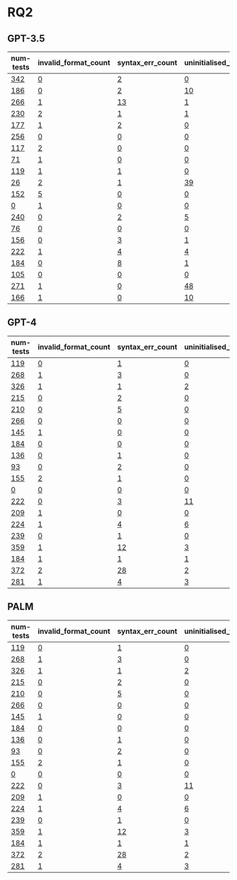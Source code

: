 # RQ2

## GPT-3.5

| num-tests                                                                                                            | invalid_format_count                                                                                                         | syntax_err_count                                                                                                            | uninitialised_vars_count                                                                                                          | invalid_test_count                                                                                                      |
|----------------------------------------------------------------------------------------------------------------------|------------------------------------------------------------------------------------------------------------------------------|-----------------------------------------------------------------------------------------------------------------------------|-----------------------------------------------------------------------------------------------------------------------------------|-------------------------------------------------------------------------------------------------------------------------|
| [342](https://github.com/PyCraftTool/PyCraft/blob/main/data/paper/RQ2/gpt-3.5-turbo/dict-setdefault/good-tests.json) | [0](https://github.com/PyCraftTool/PyCraft/blob/main/data/paper/RQ2/gpt-3.5-turbo/dict-setdefault/invalid-format-tests.json) | [2](https://github.com/PyCraftTool/PyCraft/blob/main/data/paper/RQ2/gpt-3.5-turbo/dict-setdefault/syntax-error-tests.json)  | [0](https://github.com/PyCraftTool/PyCraft/blob/main/data/paper/RQ2/gpt-3.5-turbo/dict-setdefault/uninitialised-vars-tests.json)  | [54](https://github.com/PyCraftTool/PyCraft/blob/main/data/paper/RQ2/gpt-3.5-turbo/dict-setdefault/invalid-tests.json)  |
| [186](https://github.com/PyCraftTool/PyCraft/blob/main/data/paper/RQ2/gpt-3.5-turbo/dict-setdefault/good-tests.json) | [0](https://github.com/PyCraftTool/PyCraft/blob/main/data/paper/RQ2/gpt-3.5-turbo/dict-setdefault/invalid-format-tests.json) | [2](https://github.com/PyCraftTool/PyCraft/blob/main/data/paper/RQ2/gpt-3.5-turbo/dict-setdefault/syntax-error-tests.json)  | [10](https://github.com/PyCraftTool/PyCraft/blob/main/data/paper/RQ2/gpt-3.5-turbo/dict-setdefault/uninitialised-vars-tests.json) | [41](https://github.com/PyCraftTool/PyCraft/blob/main/data/paper/RQ2/gpt-3.5-turbo/dict-setdefault/invalid-tests.json)  |
| [266](https://github.com/PyCraftTool/PyCraft/blob/main/data/paper/RQ2/gpt-3.5-turbo/dict-setdefault/good-tests.json) | [1](https://github.com/PyCraftTool/PyCraft/blob/main/data/paper/RQ2/gpt-3.5-turbo/dict-setdefault/invalid-format-tests.json) | [13](https://github.com/PyCraftTool/PyCraft/blob/main/data/paper/RQ2/gpt-3.5-turbo/dict-setdefault/syntax-error-tests.json) | [1](https://github.com/PyCraftTool/PyCraft/blob/main/data/paper/RQ2/gpt-3.5-turbo/dict-setdefault/uninitialised-vars-tests.json)  | [160](https://github.com/PyCraftTool/PyCraft/blob/main/data/paper/RQ2/gpt-3.5-turbo/dict-setdefault/invalid-tests.json) |
| [230](https://github.com/PyCraftTool/PyCraft/blob/main/data/paper/RQ2/gpt-3.5-turbo/dict-setdefault/good-tests.json) | [2](https://github.com/PyCraftTool/PyCraft/blob/main/data/paper/RQ2/gpt-3.5-turbo/dict-setdefault/invalid-format-tests.json) | [1](https://github.com/PyCraftTool/PyCraft/blob/main/data/paper/RQ2/gpt-3.5-turbo/dict-setdefault/syntax-error-tests.json)  | [1](https://github.com/PyCraftTool/PyCraft/blob/main/data/paper/RQ2/gpt-3.5-turbo/dict-setdefault/uninitialised-vars-tests.json)  | [25](https://github.com/PyCraftTool/PyCraft/blob/main/data/paper/RQ2/gpt-3.5-turbo/dict-setdefault/invalid-tests.json)  |
| [177](https://github.com/PyCraftTool/PyCraft/blob/main/data/paper/RQ2/gpt-3.5-turbo/dict-setdefault/good-tests.json) | [1](https://github.com/PyCraftTool/PyCraft/blob/main/data/paper/RQ2/gpt-3.5-turbo/dict-setdefault/invalid-format-tests.json) | [2](https://github.com/PyCraftTool/PyCraft/blob/main/data/paper/RQ2/gpt-3.5-turbo/dict-setdefault/syntax-error-tests.json)  | [0](https://github.com/PyCraftTool/PyCraft/blob/main/data/paper/RQ2/gpt-3.5-turbo/dict-setdefault/uninitialised-vars-tests.json)  | [119](https://github.com/PyCraftTool/PyCraft/blob/main/data/paper/RQ2/gpt-3.5-turbo/dict-setdefault/invalid-tests.json) |
| [256](https://github.com/PyCraftTool/PyCraft/blob/main/data/paper/RQ2/gpt-3.5-turbo/dict-setdefault/good-tests.json) | [0](https://github.com/PyCraftTool/PyCraft/blob/main/data/paper/RQ2/gpt-3.5-turbo/dict-setdefault/invalid-format-tests.json) | [0](https://github.com/PyCraftTool/PyCraft/blob/main/data/paper/RQ2/gpt-3.5-turbo/dict-setdefault/syntax-error-tests.json)  | [0](https://github.com/PyCraftTool/PyCraft/blob/main/data/paper/RQ2/gpt-3.5-turbo/dict-setdefault/uninitialised-vars-tests.json)  | [12](https://github.com/PyCraftTool/PyCraft/blob/main/data/paper/RQ2/gpt-3.5-turbo/dict-setdefault/invalid-tests.json)  |
| [117](https://github.com/PyCraftTool/PyCraft/blob/main/data/paper/RQ2/gpt-3.5-turbo/dict-setdefault/good-tests.json) | [2](https://github.com/PyCraftTool/PyCraft/blob/main/data/paper/RQ2/gpt-3.5-turbo/dict-setdefault/invalid-format-tests.json) | [0](https://github.com/PyCraftTool/PyCraft/blob/main/data/paper/RQ2/gpt-3.5-turbo/dict-setdefault/syntax-error-tests.json)  | [0](https://github.com/PyCraftTool/PyCraft/blob/main/data/paper/RQ2/gpt-3.5-turbo/dict-setdefault/uninitialised-vars-tests.json)  | [104](https://github.com/PyCraftTool/PyCraft/blob/main/data/paper/RQ2/gpt-3.5-turbo/dict-setdefault/invalid-tests.json) |
| [71](https://github.com/PyCraftTool/PyCraft/blob/main/data/paper/RQ2/gpt-3.5-turbo/dict-setdefault/good-tests.json)  | [1](https://github.com/PyCraftTool/PyCraft/blob/main/data/paper/RQ2/gpt-3.5-turbo/dict-setdefault/invalid-format-tests.json) | [0](https://github.com/PyCraftTool/PyCraft/blob/main/data/paper/RQ2/gpt-3.5-turbo/dict-setdefault/syntax-error-tests.json)  | [0](https://github.com/PyCraftTool/PyCraft/blob/main/data/paper/RQ2/gpt-3.5-turbo/dict-setdefault/uninitialised-vars-tests.json)  | [88](https://github.com/PyCraftTool/PyCraft/blob/main/data/paper/RQ2/gpt-3.5-turbo/dict-setdefault/invalid-tests.json)  |
| [119](https://github.com/PyCraftTool/PyCraft/blob/main/data/paper/RQ2/gpt-3.5-turbo/dict-setdefault/good-tests.json) | [1](https://github.com/PyCraftTool/PyCraft/blob/main/data/paper/RQ2/gpt-3.5-turbo/dict-setdefault/invalid-format-tests.json) | [1](https://github.com/PyCraftTool/PyCraft/blob/main/data/paper/RQ2/gpt-3.5-turbo/dict-setdefault/syntax-error-tests.json)  | [0](https://github.com/PyCraftTool/PyCraft/blob/main/data/paper/RQ2/gpt-3.5-turbo/dict-setdefault/uninitialised-vars-tests.json)  | [39](https://github.com/PyCraftTool/PyCraft/blob/main/data/paper/RQ2/gpt-3.5-turbo/dict-setdefault/invalid-tests.json)  |
| [26](https://github.com/PyCraftTool/PyCraft/blob/main/data/paper/RQ2/gpt-3.5-turbo/dict-setdefault/good-tests.json)  | [2](https://github.com/PyCraftTool/PyCraft/blob/main/data/paper/RQ2/gpt-3.5-turbo/dict-setdefault/invalid-format-tests.json) | [1](https://github.com/PyCraftTool/PyCraft/blob/main/data/paper/RQ2/gpt-3.5-turbo/dict-setdefault/syntax-error-tests.json)  | [39](https://github.com/PyCraftTool/PyCraft/blob/main/data/paper/RQ2/gpt-3.5-turbo/dict-setdefault/uninitialised-vars-tests.json) | [102](https://github.com/PyCraftTool/PyCraft/blob/main/data/paper/RQ2/gpt-3.5-turbo/dict-setdefault/invalid-tests.json) |
| [152](https://github.com/PyCraftTool/PyCraft/blob/main/data/paper/RQ2/gpt-3.5-turbo/dict-setdefault/good-tests.json) | [5](https://github.com/PyCraftTool/PyCraft/blob/main/data/paper/RQ2/gpt-3.5-turbo/dict-setdefault/invalid-format-tests.json) | [0](https://github.com/PyCraftTool/PyCraft/blob/main/data/paper/RQ2/gpt-3.5-turbo/dict-setdefault/syntax-error-tests.json)  | [0](https://github.com/PyCraftTool/PyCraft/blob/main/data/paper/RQ2/gpt-3.5-turbo/dict-setdefault/uninitialised-vars-tests.json)  | [40](https://github.com/PyCraftTool/PyCraft/blob/main/data/paper/RQ2/gpt-3.5-turbo/dict-setdefault/invalid-tests.json)  |
| [0](https://github.com/PyCraftTool/PyCraft/blob/main/data/paper/RQ2/gpt-3.5-turbo/dict-setdefault/good-tests.json)   | [1](https://github.com/PyCraftTool/PyCraft/blob/main/data/paper/RQ2/gpt-3.5-turbo/dict-setdefault/invalid-format-tests.json) | [0](https://github.com/PyCraftTool/PyCraft/blob/main/data/paper/RQ2/gpt-3.5-turbo/dict-setdefault/syntax-error-tests.json)  | [0](https://github.com/PyCraftTool/PyCraft/blob/main/data/paper/RQ2/gpt-3.5-turbo/dict-setdefault/uninitialised-vars-tests.json)  | [146](https://github.com/PyCraftTool/PyCraft/blob/main/data/paper/RQ2/gpt-3.5-turbo/dict-setdefault/invalid-tests.json) |
| [240](https://github.com/PyCraftTool/PyCraft/blob/main/data/paper/RQ2/gpt-3.5-turbo/dict-setdefault/good-tests.json) | [0](https://github.com/PyCraftTool/PyCraft/blob/main/data/paper/RQ2/gpt-3.5-turbo/dict-setdefault/invalid-format-tests.json) | [2](https://github.com/PyCraftTool/PyCraft/blob/main/data/paper/RQ2/gpt-3.5-turbo/dict-setdefault/syntax-error-tests.json)  | [5](https://github.com/PyCraftTool/PyCraft/blob/main/data/paper/RQ2/gpt-3.5-turbo/dict-setdefault/uninitialised-vars-tests.json)  | [26](https://github.com/PyCraftTool/PyCraft/blob/main/data/paper/RQ2/gpt-3.5-turbo/dict-setdefault/invalid-tests.json)  |
| [76](https://github.com/PyCraftTool/PyCraft/blob/main/data/paper/RQ2/gpt-3.5-turbo/dict-setdefault/good-tests.json)  | [0](https://github.com/PyCraftTool/PyCraft/blob/main/data/paper/RQ2/gpt-3.5-turbo/dict-setdefault/invalid-format-tests.json) | [0](https://github.com/PyCraftTool/PyCraft/blob/main/data/paper/RQ2/gpt-3.5-turbo/dict-setdefault/syntax-error-tests.json)  | [0](https://github.com/PyCraftTool/PyCraft/blob/main/data/paper/RQ2/gpt-3.5-turbo/dict-setdefault/uninitialised-vars-tests.json)  | [158](https://github.com/PyCraftTool/PyCraft/blob/main/data/paper/RQ2/gpt-3.5-turbo/dict-setdefault/invalid-tests.json) |
| [156](https://github.com/PyCraftTool/PyCraft/blob/main/data/paper/RQ2/gpt-3.5-turbo/dict-setdefault/good-tests.json) | [0](https://github.com/PyCraftTool/PyCraft/blob/main/data/paper/RQ2/gpt-3.5-turbo/dict-setdefault/invalid-format-tests.json) | [3](https://github.com/PyCraftTool/PyCraft/blob/main/data/paper/RQ2/gpt-3.5-turbo/dict-setdefault/syntax-error-tests.json)  | [1](https://github.com/PyCraftTool/PyCraft/blob/main/data/paper/RQ2/gpt-3.5-turbo/dict-setdefault/uninitialised-vars-tests.json)  | [71](https://github.com/PyCraftTool/PyCraft/blob/main/data/paper/RQ2/gpt-3.5-turbo/dict-setdefault/invalid-tests.json)  |
| [222](https://github.com/PyCraftTool/PyCraft/blob/main/data/paper/RQ2/gpt-3.5-turbo/dict-setdefault/good-tests.json) | [1](https://github.com/PyCraftTool/PyCraft/blob/main/data/paper/RQ2/gpt-3.5-turbo/dict-setdefault/invalid-format-tests.json) | [4](https://github.com/PyCraftTool/PyCraft/blob/main/data/paper/RQ2/gpt-3.5-turbo/dict-setdefault/syntax-error-tests.json)  | [4](https://github.com/PyCraftTool/PyCraft/blob/main/data/paper/RQ2/gpt-3.5-turbo/dict-setdefault/uninitialised-vars-tests.json)  | [71](https://github.com/PyCraftTool/PyCraft/blob/main/data/paper/RQ2/gpt-3.5-turbo/dict-setdefault/invalid-tests.json)  |
| [184](https://github.com/PyCraftTool/PyCraft/blob/main/data/paper/RQ2/gpt-3.5-turbo/dict-setdefault/good-tests.json) | [0](https://github.com/PyCraftTool/PyCraft/blob/main/data/paper/RQ2/gpt-3.5-turbo/dict-setdefault/invalid-format-tests.json) | [8](https://github.com/PyCraftTool/PyCraft/blob/main/data/paper/RQ2/gpt-3.5-turbo/dict-setdefault/syntax-error-tests.json)  | [1](https://github.com/PyCraftTool/PyCraft/blob/main/data/paper/RQ2/gpt-3.5-turbo/dict-setdefault/uninitialised-vars-tests.json)  | [222](https://github.com/PyCraftTool/PyCraft/blob/main/data/paper/RQ2/gpt-3.5-turbo/dict-setdefault/invalid-tests.json) |
| [105](https://github.com/PyCraftTool/PyCraft/blob/main/data/paper/RQ2/gpt-3.5-turbo/dict-setdefault/good-tests.json) | [0](https://github.com/PyCraftTool/PyCraft/blob/main/data/paper/RQ2/gpt-3.5-turbo/dict-setdefault/invalid-format-tests.json) | [0](https://github.com/PyCraftTool/PyCraft/blob/main/data/paper/RQ2/gpt-3.5-turbo/dict-setdefault/syntax-error-tests.json)  | [0](https://github.com/PyCraftTool/PyCraft/blob/main/data/paper/RQ2/gpt-3.5-turbo/dict-setdefault/uninitialised-vars-tests.json)  | [159](https://github.com/PyCraftTool/PyCraft/blob/main/data/paper/RQ2/gpt-3.5-turbo/dict-setdefault/invalid-tests.json) |
| [271](https://github.com/PyCraftTool/PyCraft/blob/main/data/paper/RQ2/gpt-3.5-turbo/dict-setdefault/good-tests.json) | [1](https://github.com/PyCraftTool/PyCraft/blob/main/data/paper/RQ2/gpt-3.5-turbo/dict-setdefault/invalid-format-tests.json) | [0](https://github.com/PyCraftTool/PyCraft/blob/main/data/paper/RQ2/gpt-3.5-turbo/dict-setdefault/syntax-error-tests.json)  | [48](https://github.com/PyCraftTool/PyCraft/blob/main/data/paper/RQ2/gpt-3.5-turbo/dict-setdefault/uninitialised-vars-tests.json) | [183](https://github.com/PyCraftTool/PyCraft/blob/main/data/paper/RQ2/gpt-3.5-turbo/dict-setdefault/invalid-tests.json) |
| [166](https://github.com/PyCraftTool/PyCraft/blob/main/data/paper/RQ2/gpt-3.5-turbo/dict-setdefault/good-tests.json) | [1](https://github.com/PyCraftTool/PyCraft/blob/main/data/paper/RQ2/gpt-3.5-turbo/dict-setdefault/invalid-format-tests.json) | [0](https://github.com/PyCraftTool/PyCraft/blob/main/data/paper/RQ2/gpt-3.5-turbo/dict-setdefault/syntax-error-tests.json)  | [10](https://github.com/PyCraftTool/PyCraft/blob/main/data/paper/RQ2/gpt-3.5-turbo/dict-setdefault/uninitialised-vars-tests.json) | [56](https://github.com/PyCraftTool/PyCraft/blob/main/data/paper/RQ2/gpt-3.5-turbo/dict-setdefault/invalid-tests.json)  |


## GPT-4

|num-tests                                                                                                                                                                                                                                                                                                                                              |invalid_format_count                                                                                                                                                                                                                                                                                                                |syntax_err_count                                                                                                                                                                                                                                                                                                                                  |uninitialised_vars_count                                                                                                                                                                                                                                                                                                                                        |invalid_test_count                                                                                                                                                                                                                                                                                                                                                 |
|-------------------------------------------------------------------------------------------------------------------------------------------------------------------------------------------------------------------------------------------------------------------------------------------------------------------------------------------------------|------------------------------------------------------------------------------------------------------------------------------------------------------------------------------------------------------------------------------------------------------------------------------------------------------------------------------------|--------------------------------------------------------------------------------------------------------------------------------------------------------------------------------------------------------------------------------------------------------------------------------------------------------------------------------------------------|----------------------------------------------------------------------------------------------------------------------------------------------------------------------------------------------------------------------------------------------------------------------------------------------------------------------------------------------------------------|-------------------------------------------------------------------------------------------------------------------------------------------------------------------------------------------------------------------------------------------------------------------------------------------------------------------------------------------------------------------|
|[119](https://github.com/PyCraftTool/PyCraft/blob/main/data/paper/RQ2/gpt-4/dict-setdefault/good-tests.json)                                                                                                                                                                                                                                           |[0](https://github.com/PyCraftTool/PyCraft/blob/main/data/paper/RQ2/gpt-4/dict-setdefault/invalid-format-tests.json)                                                                                                                                                                                                                |[1](https://github.com/PyCraftTool/PyCraft/blob/main/data/paper/RQ2/gpt-4/dict-setdefault/syntax-error-tests.json)                                                                                                                                                                                                                                |[0](https://github.com/PyCraftTool/PyCraft/blob/main/data/paper/RQ2/gpt-4/dict-setdefault/uninitialised-vars-tests.json)                                                                                                                                                                                                                                        |[18](https://github.com/PyCraftTool/PyCraft/blob/main/data/paper/RQ2/gpt-4/dict-setdefault/invalid-tests.json)                                                                                                                                                                                                                                                     |
|[268](https://github.com/PyCraftTool/PyCraft/blob/main/data/paper/RQ2/gpt-4/dict-setdefault/good-tests.json)                                                                                                                                                                                                                                           |[1](https://github.com/PyCraftTool/PyCraft/blob/main/data/paper/RQ2/gpt-4/dict-setdefault/invalid-format-tests.json)                                                                                                                                                                                                                |[3](https://github.com/PyCraftTool/PyCraft/blob/main/data/paper/RQ2/gpt-4/dict-setdefault/syntax-error-tests.json)                                                                                                                                                                                                                                |[0](https://github.com/PyCraftTool/PyCraft/blob/main/data/paper/RQ2/gpt-4/dict-setdefault/uninitialised-vars-tests.json)                                                                                                                                                                                                                                        |[21](https://github.com/PyCraftTool/PyCraft/blob/main/data/paper/RQ2/gpt-4/dict-setdefault/invalid-tests.json)                                                                                                                                                                                                                                                     |
|[326](https://github.com/PyCraftTool/PyCraft/blob/main/data/paper/RQ2/gpt-4/dict-setdefault/good-tests.json)                                                                                                                                                                                                                                           |[1](https://github.com/PyCraftTool/PyCraft/blob/main/data/paper/RQ2/gpt-4/dict-setdefault/invalid-format-tests.json)                                                                                                                                                                                                                |[1](https://github.com/PyCraftTool/PyCraft/blob/main/data/paper/RQ2/gpt-4/dict-setdefault/syntax-error-tests.json)                                                                                                                                                                                                                                |[2](https://github.com/PyCraftTool/PyCraft/blob/main/data/paper/RQ2/gpt-4/dict-setdefault/uninitialised-vars-tests.json)                                                                                                                                                                                                                                        |[3](https://github.com/PyCraftTool/PyCraft/blob/main/data/paper/RQ2/gpt-4/dict-setdefault/invalid-tests.json)                                                                                                                                                                                                                                                      |
|[215](https://github.com/PyCraftTool/PyCraft/blob/main/data/paper/RQ2/gpt-4/dict-setdefault/good-tests.json)                                                                                                                                                                                                                                           |[0](https://github.com/PyCraftTool/PyCraft/blob/main/data/paper/RQ2/gpt-4/dict-setdefault/invalid-format-tests.json)                                                                                                                                                                                                                |[2](https://github.com/PyCraftTool/PyCraft/blob/main/data/paper/RQ2/gpt-4/dict-setdefault/syntax-error-tests.json)                                                                                                                                                                                                                                |[0](https://github.com/PyCraftTool/PyCraft/blob/main/data/paper/RQ2/gpt-4/dict-setdefault/uninitialised-vars-tests.json)                                                                                                                                                                                                                                        |[21](https://github.com/PyCraftTool/PyCraft/blob/main/data/paper/RQ2/gpt-4/dict-setdefault/invalid-tests.json)                                                                                                                                                                                                                                                     |
|[210](https://github.com/PyCraftTool/PyCraft/blob/main/data/paper/RQ2/gpt-4/dict-setdefault/good-tests.json)                                                                                                                                                                                                                                           |[0](https://github.com/PyCraftTool/PyCraft/blob/main/data/paper/RQ2/gpt-4/dict-setdefault/invalid-format-tests.json)                                                                                                                                                                                                                |[5](https://github.com/PyCraftTool/PyCraft/blob/main/data/paper/RQ2/gpt-4/dict-setdefault/syntax-error-tests.json)                                                                                                                                                                                                                                |[0](https://github.com/PyCraftTool/PyCraft/blob/main/data/paper/RQ2/gpt-4/dict-setdefault/uninitialised-vars-tests.json)                                                                                                                                                                                                                                        |[67](https://github.com/PyCraftTool/PyCraft/blob/main/data/paper/RQ2/gpt-4/dict-setdefault/invalid-tests.json)                                                                                                                                                                                                                                                     |
|[266](https://github.com/PyCraftTool/PyCraft/blob/main/data/paper/RQ2/gpt-4/dict-setdefault/good-tests.json)                                                                                                                                                                                                                                           |[0](https://github.com/PyCraftTool/PyCraft/blob/main/data/paper/RQ2/gpt-4/dict-setdefault/invalid-format-tests.json)                                                                                                                                                                                                                |[0](https://github.com/PyCraftTool/PyCraft/blob/main/data/paper/RQ2/gpt-4/dict-setdefault/syntax-error-tests.json)                                                                                                                                                                                                                                |[0](https://github.com/PyCraftTool/PyCraft/blob/main/data/paper/RQ2/gpt-4/dict-setdefault/uninitialised-vars-tests.json)                                                                                                                                                                                                                                        |[27](https://github.com/PyCraftTool/PyCraft/blob/main/data/paper/RQ2/gpt-4/dict-setdefault/invalid-tests.json)                                                                                                                                                                                                                                                     |
|[145](https://github.com/PyCraftTool/PyCraft/blob/main/data/paper/RQ2/gpt-4/dict-setdefault/good-tests.json)                                                                                                                                                                                                                                           |[1](https://github.com/PyCraftTool/PyCraft/blob/main/data/paper/RQ2/gpt-4/dict-setdefault/invalid-format-tests.json)                                                                                                                                                                                                                |[0](https://github.com/PyCraftTool/PyCraft/blob/main/data/paper/RQ2/gpt-4/dict-setdefault/syntax-error-tests.json)                                                                                                                                                                                                                                |[0](https://github.com/PyCraftTool/PyCraft/blob/main/data/paper/RQ2/gpt-4/dict-setdefault/uninitialised-vars-tests.json)                                                                                                                                                                                                                                        |[21](https://github.com/PyCraftTool/PyCraft/blob/main/data/paper/RQ2/gpt-4/dict-setdefault/invalid-tests.json)                                                                                                                                                                                                                                                     |
|[184](https://github.com/PyCraftTool/PyCraft/blob/main/data/paper/RQ2/gpt-4/dict-setdefault/good-tests.json)                                                                                                                                                                                                                                           |[0](https://github.com/PyCraftTool/PyCraft/blob/main/data/paper/RQ2/gpt-4/dict-setdefault/invalid-format-tests.json)                                                                                                                                                                                                                |[0](https://github.com/PyCraftTool/PyCraft/blob/main/data/paper/RQ2/gpt-4/dict-setdefault/syntax-error-tests.json)                                                                                                                                                                                                                                |[0](https://github.com/PyCraftTool/PyCraft/blob/main/data/paper/RQ2/gpt-4/dict-setdefault/uninitialised-vars-tests.json)                                                                                                                                                                                                                                        |[86](https://github.com/PyCraftTool/PyCraft/blob/main/data/paper/RQ2/gpt-4/dict-setdefault/invalid-tests.json)                                                                                                                                                                                                                                                     |
|[136](https://github.com/PyCraftTool/PyCraft/blob/main/data/paper/RQ2/gpt-4/dict-setdefault/good-tests.json)                                                                                                                                                                                                                                           |[0](https://github.com/PyCraftTool/PyCraft/blob/main/data/paper/RQ2/gpt-4/dict-setdefault/invalid-format-tests.json)                                                                                                                                                                                                                |[1](https://github.com/PyCraftTool/PyCraft/blob/main/data/paper/RQ2/gpt-4/dict-setdefault/syntax-error-tests.json)                                                                                                                                                                                                                                |[0](https://github.com/PyCraftTool/PyCraft/blob/main/data/paper/RQ2/gpt-4/dict-setdefault/uninitialised-vars-tests.json)                                                                                                                                                                                                                                        |[44](https://github.com/PyCraftTool/PyCraft/blob/main/data/paper/RQ2/gpt-4/dict-setdefault/invalid-tests.json)                                                                                                                                                                                                                                                     |
|[93](https://github.com/PyCraftTool/PyCraft/blob/main/data/paper/RQ2/gpt-4/dict-setdefault/good-tests.json)                                                                                                                                                                                                                                            |[0](https://github.com/PyCraftTool/PyCraft/blob/main/data/paper/RQ2/gpt-4/dict-setdefault/invalid-format-tests.json)                                                                                                                                                                                                                |[2](https://github.com/PyCraftTool/PyCraft/blob/main/data/paper/RQ2/gpt-4/dict-setdefault/syntax-error-tests.json)                                                                                                                                                                                                                                |[0](https://github.com/PyCraftTool/PyCraft/blob/main/data/paper/RQ2/gpt-4/dict-setdefault/uninitialised-vars-tests.json)                                                                                                                                                                                                                                        |[275](https://github.com/PyCraftTool/PyCraft/blob/main/data/paper/RQ2/gpt-4/dict-setdefault/invalid-tests.json)                                                                                                                                                                                                                                                    |
|[155](https://github.com/PyCraftTool/PyCraft/blob/main/data/paper/RQ2/gpt-4/dict-setdefault/good-tests.json)                                                                                                                                                                                                                                           |[2](https://github.com/PyCraftTool/PyCraft/blob/main/data/paper/RQ2/gpt-4/dict-setdefault/invalid-format-tests.json)                                                                                                                                                                                                                |[1](https://github.com/PyCraftTool/PyCraft/blob/main/data/paper/RQ2/gpt-4/dict-setdefault/syntax-error-tests.json)                                                                                                                                                                                                                                |[0](https://github.com/PyCraftTool/PyCraft/blob/main/data/paper/RQ2/gpt-4/dict-setdefault/uninitialised-vars-tests.json)                                                                                                                                                                                                                                        |[9](https://github.com/PyCraftTool/PyCraft/blob/main/data/paper/RQ2/gpt-4/dict-setdefault/invalid-tests.json)                                                                                                                                                                                                                                                      |
|[0](https://github.com/PyCraftTool/PyCraft/blob/main/data/paper/RQ2/gpt-4/dict-setdefault/good-tests.json)                                                                                                                                                                                                                                             |[0](https://github.com/PyCraftTool/PyCraft/blob/main/data/paper/RQ2/gpt-4/dict-setdefault/invalid-format-tests.json)                                                                                                                                                                                                                |[0](https://github.com/PyCraftTool/PyCraft/blob/main/data/paper/RQ2/gpt-4/dict-setdefault/syntax-error-tests.json)                                                                                                                                                                                                                                |[0](https://github.com/PyCraftTool/PyCraft/blob/main/data/paper/RQ2/gpt-4/dict-setdefault/uninitialised-vars-tests.json)                                                                                                                                                                                                                                        |[172](https://github.com/PyCraftTool/PyCraft/blob/main/data/paper/RQ2/gpt-4/dict-setdefault/invalid-tests.json)                                                                                                                                                                                                                                                    |
|[222](https://github.com/PyCraftTool/PyCraft/blob/main/data/paper/RQ2/gpt-4/dict-setdefault/good-tests.json)                                                                                                                                                                                                                                           |[0](https://github.com/PyCraftTool/PyCraft/blob/main/data/paper/RQ2/gpt-4/dict-setdefault/invalid-format-tests.json)                                                                                                                                                                                                                |[3](https://github.com/PyCraftTool/PyCraft/blob/main/data/paper/RQ2/gpt-4/dict-setdefault/syntax-error-tests.json)                                                                                                                                                                                                                                |[11](https://github.com/PyCraftTool/PyCraft/blob/main/data/paper/RQ2/gpt-4/dict-setdefault/uninitialised-vars-tests.json)                                                                                                                                                                                                                                       |[3](https://github.com/PyCraftTool/PyCraft/blob/main/data/paper/RQ2/gpt-4/dict-setdefault/invalid-tests.json)                                                                                                                                                                                                                                                      |
|[209](https://github.com/PyCraftTool/PyCraft/blob/main/data/paper/RQ2/gpt-4/dict-setdefault/good-tests.json)                                                                                                                                                                                                                                           |[1](https://github.com/PyCraftTool/PyCraft/blob/main/data/paper/RQ2/gpt-4/dict-setdefault/invalid-format-tests.json)                                                                                                                                                                                                                |[0](https://github.com/PyCraftTool/PyCraft/blob/main/data/paper/RQ2/gpt-4/dict-setdefault/syntax-error-tests.json)                                                                                                                                                                                                                                |[0](https://github.com/PyCraftTool/PyCraft/blob/main/data/paper/RQ2/gpt-4/dict-setdefault/uninitialised-vars-tests.json)                                                                                                                                                                                                                                        |[5](https://github.com/PyCraftTool/PyCraft/blob/main/data/paper/RQ2/gpt-4/dict-setdefault/invalid-tests.json)                                                                                                                                                                                                                                                      |
|[224](https://github.com/PyCraftTool/PyCraft/blob/main/data/paper/RQ2/gpt-4/dict-setdefault/good-tests.json)                                                                                                                                                                                                                                           |[1](https://github.com/PyCraftTool/PyCraft/blob/main/data/paper/RQ2/gpt-4/dict-setdefault/invalid-format-tests.json)                                                                                                                                                                                                                |[4](https://github.com/PyCraftTool/PyCraft/blob/main/data/paper/RQ2/gpt-4/dict-setdefault/syntax-error-tests.json)                                                                                                                                                                                                                                |[6](https://github.com/PyCraftTool/PyCraft/blob/main/data/paper/RQ2/gpt-4/dict-setdefault/uninitialised-vars-tests.json)                                                                                                                                                                                                                                        |[41](https://github.com/PyCraftTool/PyCraft/blob/main/data/paper/RQ2/gpt-4/dict-setdefault/invalid-tests.json)                                                                                                                                                                                                                                                     |
|[239](https://github.com/PyCraftTool/PyCraft/blob/main/data/paper/RQ2/gpt-4/dict-setdefault/good-tests.json)                                                                                                                                                                                                                                           |[0](https://github.com/PyCraftTool/PyCraft/blob/main/data/paper/RQ2/gpt-4/dict-setdefault/invalid-format-tests.json)                                                                                                                                                                                                                |[1](https://github.com/PyCraftTool/PyCraft/blob/main/data/paper/RQ2/gpt-4/dict-setdefault/syntax-error-tests.json)                                                                                                                                                                                                                                |[0](https://github.com/PyCraftTool/PyCraft/blob/main/data/paper/RQ2/gpt-4/dict-setdefault/uninitialised-vars-tests.json)                                                                                                                                                                                                                                        |[8](https://github.com/PyCraftTool/PyCraft/blob/main/data/paper/RQ2/gpt-4/dict-setdefault/invalid-tests.json)                                                                                                                                                                                                                                                      |
|[359](https://github.com/PyCraftTool/PyCraft/blob/main/data/paper/RQ2/gpt-4/dict-setdefault/good-tests.json)                                                                                                                                                                                                                                           |[1](https://github.com/PyCraftTool/PyCraft/blob/main/data/paper/RQ2/gpt-4/dict-setdefault/invalid-format-tests.json)                                                                                                                                                                                                                |[12](https://github.com/PyCraftTool/PyCraft/blob/main/data/paper/RQ2/gpt-4/dict-setdefault/syntax-error-tests.json)                                                                                                                                                                                                                               |[3](https://github.com/PyCraftTool/PyCraft/blob/main/data/paper/RQ2/gpt-4/dict-setdefault/uninitialised-vars-tests.json)                                                                                                                                                                                                                                        |[4](https://github.com/PyCraftTool/PyCraft/blob/main/data/paper/RQ2/gpt-4/dict-setdefault/invalid-tests.json)                                                                                                                                                                                                                                                      |
|[184](https://github.com/PyCraftTool/PyCraft/blob/main/data/paper/RQ2/gpt-4/dict-setdefault/good-tests.json)                                                                                                                                                                                                                                           |[1](https://github.com/PyCraftTool/PyCraft/blob/main/data/paper/RQ2/gpt-4/dict-setdefault/invalid-format-tests.json)                                                                                                                                                                                                                |[1](https://github.com/PyCraftTool/PyCraft/blob/main/data/paper/RQ2/gpt-4/dict-setdefault/syntax-error-tests.json)                                                                                                                                                                                                                                |[1](https://github.com/PyCraftTool/PyCraft/blob/main/data/paper/RQ2/gpt-4/dict-setdefault/uninitialised-vars-tests.json)                                                                                                                                                                                                                                        |[4](https://github.com/PyCraftTool/PyCraft/blob/main/data/paper/RQ2/gpt-4/dict-setdefault/invalid-tests.json)                                                                                                                                                                                                                                                      |
|[372](https://github.com/PyCraftTool/PyCraft/blob/main/data/paper/RQ2/gpt-4/dict-setdefault/good-tests.json)                                                                                                                                                                                                                                           |[2](https://github.com/PyCraftTool/PyCraft/blob/main/data/paper/RQ2/gpt-4/dict-setdefault/invalid-format-tests.json)                                                                                                                                                                                                                |[28](https://github.com/PyCraftTool/PyCraft/blob/main/data/paper/RQ2/gpt-4/dict-setdefault/syntax-error-tests.json)                                                                                                                                                                                                                               |[2](https://github.com/PyCraftTool/PyCraft/blob/main/data/paper/RQ2/gpt-4/dict-setdefault/uninitialised-vars-tests.json)                                                                                                                                                                                                                                        |[8](https://github.com/PyCraftTool/PyCraft/blob/main/data/paper/RQ2/gpt-4/dict-setdefault/invalid-tests.json)                                                                                                                                                                                                                                                      |
|[281](https://github.com/PyCraftTool/PyCraft/blob/main/data/paper/RQ2/gpt-4/dict-setdefault/good-tests.json)                                                                                                                                                                                                                                           |[1](https://github.com/PyCraftTool/PyCraft/blob/main/data/paper/RQ2/gpt-4/dict-setdefault/invalid-format-tests.json)                                                                                                                                                                                                                |[4](https://github.com/PyCraftTool/PyCraft/blob/main/data/paper/RQ2/gpt-4/dict-setdefault/syntax-error-tests.json)                                                                                                                                                                                                                                |[3](https://github.com/PyCraftTool/PyCraft/blob/main/data/paper/RQ2/gpt-4/dict-setdefault/uninitialised-vars-tests.json)                                                                                                                                                                                                                                        |[39](https://github.com/PyCraftTool/PyCraft/blob/main/data/paper/RQ2/gpt-4/dict-setdefault/invalid-tests.json)                                                                                                                                                                                                                                                     |


## PALM

|num-tests                                                                                                                                                                                                                                                                                                                                              |invalid_format_count                                                                                                                                                                                                                                                                                                                |syntax_err_count                                                                                                                                                                                                                                                                                                                                  |uninitialised_vars_count                                                                                                                                                                                                                                                                                                                                        |invalid_test_count                                                                                                                                                                                                                                                                                                                                                 |
|-------------------------------------------------------------------------------------------------------------------------------------------------------------------------------------------------------------------------------------------------------------------------------------------------------------------------------------------------------|------------------------------------------------------------------------------------------------------------------------------------------------------------------------------------------------------------------------------------------------------------------------------------------------------------------------------------|--------------------------------------------------------------------------------------------------------------------------------------------------------------------------------------------------------------------------------------------------------------------------------------------------------------------------------------------------|----------------------------------------------------------------------------------------------------------------------------------------------------------------------------------------------------------------------------------------------------------------------------------------------------------------------------------------------------------------|-------------------------------------------------------------------------------------------------------------------------------------------------------------------------------------------------------------------------------------------------------------------------------------------------------------------------------------------------------------------|
|[119](https://github.com/PyCraftTool/PyCraft/blob/main/data/paper/RQ2/gpt-4/dict-setdefault/good-tests.json)                                                                                                                                                                                                                                           |[0](https://github.com/PyCraftTool/PyCraft/blob/main/data/paper/RQ2/gpt-4/dict-setdefault/invalid-format-tests.json)                                                                                                                                                                                                                |[1](https://github.com/PyCraftTool/PyCraft/blob/main/data/paper/RQ2/gpt-4/dict-setdefault/syntax-error-tests.json)                                                                                                                                                                                                                                |[0](https://github.com/PyCraftTool/PyCraft/blob/main/data/paper/RQ2/gpt-4/dict-setdefault/uninitialised-vars-tests.json)                                                                                                                                                                                                                                        |[18](https://github.com/PyCraftTool/PyCraft/blob/main/data/paper/RQ2/gpt-4/dict-setdefault/invalid-tests.json)                                                                                                                                                                                                                                                     |
|[268](https://github.com/PyCraftTool/PyCraft/blob/main/data/paper/RQ2/gpt-4/dict-setdefault/good-tests.json)                                                                                                                                                                                                                                           |[1](https://github.com/PyCraftTool/PyCraft/blob/main/data/paper/RQ2/gpt-4/dict-setdefault/invalid-format-tests.json)                                                                                                                                                                                                                |[3](https://github.com/PyCraftTool/PyCraft/blob/main/data/paper/RQ2/gpt-4/dict-setdefault/syntax-error-tests.json)                                                                                                                                                                                                                                |[0](https://github.com/PyCraftTool/PyCraft/blob/main/data/paper/RQ2/gpt-4/dict-setdefault/uninitialised-vars-tests.json)                                                                                                                                                                                                                                        |[21](https://github.com/PyCraftTool/PyCraft/blob/main/data/paper/RQ2/gpt-4/dict-setdefault/invalid-tests.json)                                                                                                                                                                                                                                                     |
|[326](https://github.com/PyCraftTool/PyCraft/blob/main/data/paper/RQ2/gpt-4/dict-setdefault/good-tests.json)                                                                                                                                                                                                                                           |[1](https://github.com/PyCraftTool/PyCraft/blob/main/data/paper/RQ2/gpt-4/dict-setdefault/invalid-format-tests.json)                                                                                                                                                                                                                |[1](https://github.com/PyCraftTool/PyCraft/blob/main/data/paper/RQ2/gpt-4/dict-setdefault/syntax-error-tests.json)                                                                                                                                                                                                                                |[2](https://github.com/PyCraftTool/PyCraft/blob/main/data/paper/RQ2/gpt-4/dict-setdefault/uninitialised-vars-tests.json)                                                                                                                                                                                                                                        |[3](https://github.com/PyCraftTool/PyCraft/blob/main/data/paper/RQ2/gpt-4/dict-setdefault/invalid-tests.json)                                                                                                                                                                                                                                                      |
|[215](https://github.com/PyCraftTool/PyCraft/blob/main/data/paper/RQ2/gpt-4/dict-setdefault/good-tests.json)                                                                                                                                                                                                                                           |[0](https://github.com/PyCraftTool/PyCraft/blob/main/data/paper/RQ2/gpt-4/dict-setdefault/invalid-format-tests.json)                                                                                                                                                                                                                |[2](https://github.com/PyCraftTool/PyCraft/blob/main/data/paper/RQ2/gpt-4/dict-setdefault/syntax-error-tests.json)                                                                                                                                                                                                                                |[0](https://github.com/PyCraftTool/PyCraft/blob/main/data/paper/RQ2/gpt-4/dict-setdefault/uninitialised-vars-tests.json)                                                                                                                                                                                                                                        |[21](https://github.com/PyCraftTool/PyCraft/blob/main/data/paper/RQ2/gpt-4/dict-setdefault/invalid-tests.json)                                                                                                                                                                                                                                                     |
|[210](https://github.com/PyCraftTool/PyCraft/blob/main/data/paper/RQ2/gpt-4/dict-setdefault/good-tests.json)                                                                                                                                                                                                                                           |[0](https://github.com/PyCraftTool/PyCraft/blob/main/data/paper/RQ2/gpt-4/dict-setdefault/invalid-format-tests.json)                                                                                                                                                                                                                |[5](https://github.com/PyCraftTool/PyCraft/blob/main/data/paper/RQ2/gpt-4/dict-setdefault/syntax-error-tests.json)                                                                                                                                                                                                                                |[0](https://github.com/PyCraftTool/PyCraft/blob/main/data/paper/RQ2/gpt-4/dict-setdefault/uninitialised-vars-tests.json)                                                                                                                                                                                                                                        |[67](https://github.com/PyCraftTool/PyCraft/blob/main/data/paper/RQ2/gpt-4/dict-setdefault/invalid-tests.json)                                                                                                                                                                                                                                                     |
|[266](https://github.com/PyCraftTool/PyCraft/blob/main/data/paper/RQ2/gpt-4/dict-setdefault/good-tests.json)                                                                                                                                                                                                                                           |[0](https://github.com/PyCraftTool/PyCraft/blob/main/data/paper/RQ2/gpt-4/dict-setdefault/invalid-format-tests.json)                                                                                                                                                                                                                |[0](https://github.com/PyCraftTool/PyCraft/blob/main/data/paper/RQ2/gpt-4/dict-setdefault/syntax-error-tests.json)                                                                                                                                                                                                                                |[0](https://github.com/PyCraftTool/PyCraft/blob/main/data/paper/RQ2/gpt-4/dict-setdefault/uninitialised-vars-tests.json)                                                                                                                                                                                                                                        |[27](https://github.com/PyCraftTool/PyCraft/blob/main/data/paper/RQ2/gpt-4/dict-setdefault/invalid-tests.json)                                                                                                                                                                                                                                                     |
|[145](https://github.com/PyCraftTool/PyCraft/blob/main/data/paper/RQ2/gpt-4/dict-setdefault/good-tests.json)                                                                                                                                                                                                                                           |[1](https://github.com/PyCraftTool/PyCraft/blob/main/data/paper/RQ2/gpt-4/dict-setdefault/invalid-format-tests.json)                                                                                                                                                                                                                |[0](https://github.com/PyCraftTool/PyCraft/blob/main/data/paper/RQ2/gpt-4/dict-setdefault/syntax-error-tests.json)                                                                                                                                                                                                                                |[0](https://github.com/PyCraftTool/PyCraft/blob/main/data/paper/RQ2/gpt-4/dict-setdefault/uninitialised-vars-tests.json)                                                                                                                                                                                                                                        |[21](https://github.com/PyCraftTool/PyCraft/blob/main/data/paper/RQ2/gpt-4/dict-setdefault/invalid-tests.json)                                                                                                                                                                                                                                                     |
|[184](https://github.com/PyCraftTool/PyCraft/blob/main/data/paper/RQ2/gpt-4/dict-setdefault/good-tests.json)                                                                                                                                                                                                                                           |[0](https://github.com/PyCraftTool/PyCraft/blob/main/data/paper/RQ2/gpt-4/dict-setdefault/invalid-format-tests.json)                                                                                                                                                                                                                |[0](https://github.com/PyCraftTool/PyCraft/blob/main/data/paper/RQ2/gpt-4/dict-setdefault/syntax-error-tests.json)                                                                                                                                                                                                                                |[0](https://github.com/PyCraftTool/PyCraft/blob/main/data/paper/RQ2/gpt-4/dict-setdefault/uninitialised-vars-tests.json)                                                                                                                                                                                                                                        |[86](https://github.com/PyCraftTool/PyCraft/blob/main/data/paper/RQ2/gpt-4/dict-setdefault/invalid-tests.json)                                                                                                                                                                                                                                                     |
|[136](https://github.com/PyCraftTool/PyCraft/blob/main/data/paper/RQ2/gpt-4/dict-setdefault/good-tests.json)                                                                                                                                                                                                                                           |[0](https://github.com/PyCraftTool/PyCraft/blob/main/data/paper/RQ2/gpt-4/dict-setdefault/invalid-format-tests.json)                                                                                                                                                                                                                |[1](https://github.com/PyCraftTool/PyCraft/blob/main/data/paper/RQ2/gpt-4/dict-setdefault/syntax-error-tests.json)                                                                                                                                                                                                                                |[0](https://github.com/PyCraftTool/PyCraft/blob/main/data/paper/RQ2/gpt-4/dict-setdefault/uninitialised-vars-tests.json)                                                                                                                                                                                                                                        |[44](https://github.com/PyCraftTool/PyCraft/blob/main/data/paper/RQ2/gpt-4/dict-setdefault/invalid-tests.json)                                                                                                                                                                                                                                                     |
|[93](https://github.com/PyCraftTool/PyCraft/blob/main/data/paper/RQ2/gpt-4/dict-setdefault/good-tests.json)                                                                                                                                                                                                                                            |[0](https://github.com/PyCraftTool/PyCraft/blob/main/data/paper/RQ2/gpt-4/dict-setdefault/invalid-format-tests.json)                                                                                                                                                                                                                |[2](https://github.com/PyCraftTool/PyCraft/blob/main/data/paper/RQ2/gpt-4/dict-setdefault/syntax-error-tests.json)                                                                                                                                                                                                                                |[0](https://github.com/PyCraftTool/PyCraft/blob/main/data/paper/RQ2/gpt-4/dict-setdefault/uninitialised-vars-tests.json)                                                                                                                                                                                                                                        |[275](https://github.com/PyCraftTool/PyCraft/blob/main/data/paper/RQ2/gpt-4/dict-setdefault/invalid-tests.json)                                                                                                                                                                                                                                                    |
|[155](https://github.com/PyCraftTool/PyCraft/blob/main/data/paper/RQ2/gpt-4/dict-setdefault/good-tests.json)                                                                                                                                                                                                                                           |[2](https://github.com/PyCraftTool/PyCraft/blob/main/data/paper/RQ2/gpt-4/dict-setdefault/invalid-format-tests.json)                                                                                                                                                                                                                |[1](https://github.com/PyCraftTool/PyCraft/blob/main/data/paper/RQ2/gpt-4/dict-setdefault/syntax-error-tests.json)                                                                                                                                                                                                                                |[0](https://github.com/PyCraftTool/PyCraft/blob/main/data/paper/RQ2/gpt-4/dict-setdefault/uninitialised-vars-tests.json)                                                                                                                                                                                                                                        |[9](https://github.com/PyCraftTool/PyCraft/blob/main/data/paper/RQ2/gpt-4/dict-setdefault/invalid-tests.json)                                                                                                                                                                                                                                                      |
|[0](https://github.com/PyCraftTool/PyCraft/blob/main/data/paper/RQ2/gpt-4/dict-setdefault/good-tests.json)                                                                                                                                                                                                                                             |[0](https://github.com/PyCraftTool/PyCraft/blob/main/data/paper/RQ2/gpt-4/dict-setdefault/invalid-format-tests.json)                                                                                                                                                                                                                |[0](https://github.com/PyCraftTool/PyCraft/blob/main/data/paper/RQ2/gpt-4/dict-setdefault/syntax-error-tests.json)                                                                                                                                                                                                                                |[0](https://github.com/PyCraftTool/PyCraft/blob/main/data/paper/RQ2/gpt-4/dict-setdefault/uninitialised-vars-tests.json)                                                                                                                                                                                                                                        |[172](https://github.com/PyCraftTool/PyCraft/blob/main/data/paper/RQ2/gpt-4/dict-setdefault/invalid-tests.json)                                                                                                                                                                                                                                                    |
|[222](https://github.com/PyCraftTool/PyCraft/blob/main/data/paper/RQ2/gpt-4/dict-setdefault/good-tests.json)                                                                                                                                                                                                                                           |[0](https://github.com/PyCraftTool/PyCraft/blob/main/data/paper/RQ2/gpt-4/dict-setdefault/invalid-format-tests.json)                                                                                                                                                                                                                |[3](https://github.com/PyCraftTool/PyCraft/blob/main/data/paper/RQ2/gpt-4/dict-setdefault/syntax-error-tests.json)                                                                                                                                                                                                                                |[11](https://github.com/PyCraftTool/PyCraft/blob/main/data/paper/RQ2/gpt-4/dict-setdefault/uninitialised-vars-tests.json)                                                                                                                                                                                                                                       |[3](https://github.com/PyCraftTool/PyCraft/blob/main/data/paper/RQ2/gpt-4/dict-setdefault/invalid-tests.json)                                                                                                                                                                                                                                                      |
|[209](https://github.com/PyCraftTool/PyCraft/blob/main/data/paper/RQ2/gpt-4/dict-setdefault/good-tests.json)                                                                                                                                                                                                                                           |[1](https://github.com/PyCraftTool/PyCraft/blob/main/data/paper/RQ2/gpt-4/dict-setdefault/invalid-format-tests.json)                                                                                                                                                                                                                |[0](https://github.com/PyCraftTool/PyCraft/blob/main/data/paper/RQ2/gpt-4/dict-setdefault/syntax-error-tests.json)                                                                                                                                                                                                                                |[0](https://github.com/PyCraftTool/PyCraft/blob/main/data/paper/RQ2/gpt-4/dict-setdefault/uninitialised-vars-tests.json)                                                                                                                                                                                                                                        |[5](https://github.com/PyCraftTool/PyCraft/blob/main/data/paper/RQ2/gpt-4/dict-setdefault/invalid-tests.json)                                                                                                                                                                                                                                                      |
|[224](https://github.com/PyCraftTool/PyCraft/blob/main/data/paper/RQ2/gpt-4/dict-setdefault/good-tests.json)                                                                                                                                                                                                                                           |[1](https://github.com/PyCraftTool/PyCraft/blob/main/data/paper/RQ2/gpt-4/dict-setdefault/invalid-format-tests.json)                                                                                                                                                                                                                |[4](https://github.com/PyCraftTool/PyCraft/blob/main/data/paper/RQ2/gpt-4/dict-setdefault/syntax-error-tests.json)                                                                                                                                                                                                                                |[6](https://github.com/PyCraftTool/PyCraft/blob/main/data/paper/RQ2/gpt-4/dict-setdefault/uninitialised-vars-tests.json)                                                                                                                                                                                                                                        |[41](https://github.com/PyCraftTool/PyCraft/blob/main/data/paper/RQ2/gpt-4/dict-setdefault/invalid-tests.json)                                                                                                                                                                                                                                                     |
|[239](https://github.com/PyCraftTool/PyCraft/blob/main/data/paper/RQ2/gpt-4/dict-setdefault/good-tests.json)                                                                                                                                                                                                                                           |[0](https://github.com/PyCraftTool/PyCraft/blob/main/data/paper/RQ2/gpt-4/dict-setdefault/invalid-format-tests.json)                                                                                                                                                                                                                |[1](https://github.com/PyCraftTool/PyCraft/blob/main/data/paper/RQ2/gpt-4/dict-setdefault/syntax-error-tests.json)                                                                                                                                                                                                                                |[0](https://github.com/PyCraftTool/PyCraft/blob/main/data/paper/RQ2/gpt-4/dict-setdefault/uninitialised-vars-tests.json)                                                                                                                                                                                                                                        |[8](https://github.com/PyCraftTool/PyCraft/blob/main/data/paper/RQ2/gpt-4/dict-setdefault/invalid-tests.json)                                                                                                                                                                                                                                                      |
|[359](https://github.com/PyCraftTool/PyCraft/blob/main/data/paper/RQ2/gpt-4/dict-setdefault/good-tests.json)                                                                                                                                                                                                                                           |[1](https://github.com/PyCraftTool/PyCraft/blob/main/data/paper/RQ2/gpt-4/dict-setdefault/invalid-format-tests.json)                                                                                                                                                                                                                |[12](https://github.com/PyCraftTool/PyCraft/blob/main/data/paper/RQ2/gpt-4/dict-setdefault/syntax-error-tests.json)                                                                                                                                                                                                                               |[3](https://github.com/PyCraftTool/PyCraft/blob/main/data/paper/RQ2/gpt-4/dict-setdefault/uninitialised-vars-tests.json)                                                                                                                                                                                                                                        |[4](https://github.com/PyCraftTool/PyCraft/blob/main/data/paper/RQ2/gpt-4/dict-setdefault/invalid-tests.json)                                                                                                                                                                                                                                                      |
|[184](https://github.com/PyCraftTool/PyCraft/blob/main/data/paper/RQ2/gpt-4/dict-setdefault/good-tests.json)                                                                                                                                                                                                                                           |[1](https://github.com/PyCraftTool/PyCraft/blob/main/data/paper/RQ2/gpt-4/dict-setdefault/invalid-format-tests.json)                                                                                                                                                                                                                |[1](https://github.com/PyCraftTool/PyCraft/blob/main/data/paper/RQ2/gpt-4/dict-setdefault/syntax-error-tests.json)                                                                                                                                                                                                                                |[1](https://github.com/PyCraftTool/PyCraft/blob/main/data/paper/RQ2/gpt-4/dict-setdefault/uninitialised-vars-tests.json)                                                                                                                                                                                                                                        |[4](https://github.com/PyCraftTool/PyCraft/blob/main/data/paper/RQ2/gpt-4/dict-setdefault/invalid-tests.json)                                                                                                                                                                                                                                                      |
|[372](https://github.com/PyCraftTool/PyCraft/blob/main/data/paper/RQ2/gpt-4/dict-setdefault/good-tests.json)                                                                                                                                                                                                                                           |[2](https://github.com/PyCraftTool/PyCraft/blob/main/data/paper/RQ2/gpt-4/dict-setdefault/invalid-format-tests.json)                                                                                                                                                                                                                |[28](https://github.com/PyCraftTool/PyCraft/blob/main/data/paper/RQ2/gpt-4/dict-setdefault/syntax-error-tests.json)                                                                                                                                                                                                                               |[2](https://github.com/PyCraftTool/PyCraft/blob/main/data/paper/RQ2/gpt-4/dict-setdefault/uninitialised-vars-tests.json)                                                                                                                                                                                                                                        |[8](https://github.com/PyCraftTool/PyCraft/blob/main/data/paper/RQ2/gpt-4/dict-setdefault/invalid-tests.json)                                                                                                                                                                                                                                                      |
|[281](https://github.com/PyCraftTool/PyCraft/blob/main/data/paper/RQ2/gpt-4/dict-setdefault/good-tests.json)                                                                                                                                                                                                                                           |[1](https://github.com/PyCraftTool/PyCraft/blob/main/data/paper/RQ2/gpt-4/dict-setdefault/invalid-format-tests.json)                                                                                                                                                                                                                |[4](https://github.com/PyCraftTool/PyCraft/blob/main/data/paper/RQ2/gpt-4/dict-setdefault/syntax-error-tests.json)                                                                                                                                                                                                                                |[3](https://github.com/PyCraftTool/PyCraft/blob/main/data/paper/RQ2/gpt-4/dict-setdefault/uninitialised-vars-tests.json)                                                                                                                                                                                                                                        |[39](https://github.com/PyCraftTool/PyCraft/blob/main/data/paper/RQ2/gpt-4/dict-setdefault/invalid-tests.json)                                                                                                                                                                                                                                                     |
